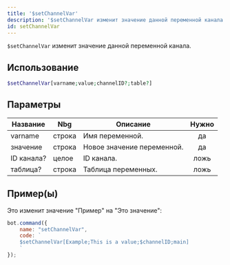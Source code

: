 ```yaml
---
title: '$setChannelVar'
description: '$setChannelVar изменит значение данной переменной канала.'
id: setChannelVar
---
```


`$setChannelVar` изменит значение данной переменной канала.

## Использование

```php
$setChannelVar[varname;value;channelID?;table?]
```

## Параметры

| Название   | Nbg    | Описание                   | Нужно |
| ---------- | ------ | -------------------------- |:-----:|
| varname    | строка | Имя переменной.            |  да   |
| значение   | строка | Новое значение переменной. |  да   |
| ID канала? | целое  | ID канала.                 | ложь  |
| таблица?   | строка | Таблица переменных.        | ложь  |

## Пример(ы)

Это изменит значение "Пример" на "Это значение":

```javascript
bot.command({
    name: "setChannelVar",
    code: `
    $setChannelVar[Example;This is a value;$channelID;main]
    `
});
```